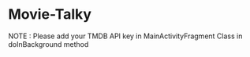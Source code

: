 # Movie-Talky
NOTE : Please add your TMDB API key in MainActivityFragment Class in doInBackground method

